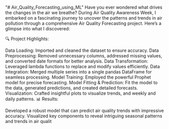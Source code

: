 "# Air_Quality_Forecasting_using_ML" 
Have you ever wondered what drives the changes in the air we breathe? During Air Quality Awareness Week, I embarked on a fascinating journey to uncover the patterns and trends in air pollution through a comprehensive Air Quality Forecasting project. Here’s a glimpse into what I discovered:

🔍 Project Highlights:

Data Loading: Imported and cleaned the dataset to ensure accuracy.
Data Preprocessing: Removed unnecessary columns, addressed missing values, and converted date formats for better analysis.
Data Transformation: Leveraged lambda functions to replace and modify values efficiently.
Data Integration: Merged multiple series into a single pandas DataFrame for seamless processing.
Model Training: Employed the powerful Prophet model for precise forecasting.
Model Fitting & Prediction: Fit the model to the data, generated predictions, and created detailed forecasts.
Visualization: Crafted insightful plots to visualize trends, and weekly and daily patterns.
📊 Results:

Developed a robust model that can predict air quality trends with impressive accuracy.
Visualized key components to reveal intriguing seasonal patterns and trends in air qualit
